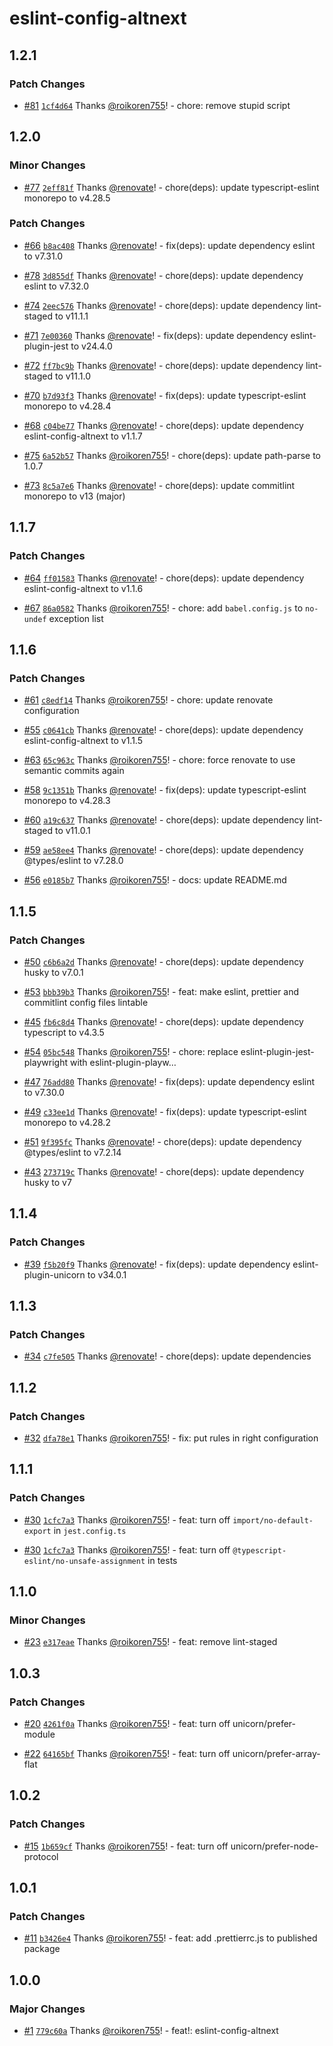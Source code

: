 # eslint-config-altnext

## 1.2.1

### Patch Changes

- [#81](https://github.com/AltNext/eslint-config-altnext/pull/81) [`1cf4d64`](https://github.com/AltNext/eslint-config-altnext/commit/1cf4d6493e055742d01e0469253b31154a725e53) Thanks [@roikoren755](https://github.com/roikoren755)! - chore: remove stupid script

## 1.2.0

### Minor Changes

- [#77](https://github.com/AltNext/eslint-config-altnext/pull/77) [`2eff81f`](https://github.com/AltNext/eslint-config-altnext/commit/2eff81f005a443dfe829a2a2e6b87ac27a9ffd3e) Thanks [@renovate](https://github.com/apps/renovate)! - chore(deps): update typescript-eslint monorepo to v4.28.5

### Patch Changes

- [#66](https://github.com/AltNext/eslint-config-altnext/pull/66) [`b8ac408`](https://github.com/AltNext/eslint-config-altnext/commit/b8ac4081e6b37f9331438d231d3f09c0cad2b030) Thanks [@renovate](https://github.com/apps/renovate)! - fix(deps): update dependency eslint to v7.31.0

* [#78](https://github.com/AltNext/eslint-config-altnext/pull/78) [`3d855df`](https://github.com/AltNext/eslint-config-altnext/commit/3d855df298bda56c6d5a8199c0babe3b7faaccdd) Thanks [@renovate](https://github.com/apps/renovate)! - chore(deps): update dependency eslint to v7.32.0

- [#74](https://github.com/AltNext/eslint-config-altnext/pull/74) [`2eec576`](https://github.com/AltNext/eslint-config-altnext/commit/2eec576cd421247bcd74647c490062fe9624c3fb) Thanks [@renovate](https://github.com/apps/renovate)! - chore(deps): update dependency lint-staged to v11.1.1

* [#71](https://github.com/AltNext/eslint-config-altnext/pull/71) [`7e00360`](https://github.com/AltNext/eslint-config-altnext/commit/7e00360aac77f1c2207742da582ea6c4a3cc592f) Thanks [@renovate](https://github.com/apps/renovate)! - fix(deps): update dependency eslint-plugin-jest to v24.4.0

- [#72](https://github.com/AltNext/eslint-config-altnext/pull/72) [`ff7bc9b`](https://github.com/AltNext/eslint-config-altnext/commit/ff7bc9bce5707d8f5bb7093910f5fd18c2287ce1) Thanks [@renovate](https://github.com/apps/renovate)! - chore(deps): update dependency lint-staged to v11.1.0

* [#70](https://github.com/AltNext/eslint-config-altnext/pull/70) [`b7d93f3`](https://github.com/AltNext/eslint-config-altnext/commit/b7d93f33535acb0bf3299cf142a21f55dfc0afa1) Thanks [@renovate](https://github.com/apps/renovate)! - fix(deps): update typescript-eslint monorepo to v4.28.4

- [#68](https://github.com/AltNext/eslint-config-altnext/pull/68) [`c04be77`](https://github.com/AltNext/eslint-config-altnext/commit/c04be77e8a3f92c6f51be3980319385b5ac04980) Thanks [@renovate](https://github.com/apps/renovate)! - chore(deps): update dependency eslint-config-altnext to v1.1.7

* [#75](https://github.com/AltNext/eslint-config-altnext/pull/75) [`6a52b57`](https://github.com/AltNext/eslint-config-altnext/commit/6a52b57873aa6f751a2d5cba2be0cc4a9e683643) Thanks [@roikoren755](https://github.com/roikoren755)! - chore(deps): update path-parse to 1.0.7

- [#73](https://github.com/AltNext/eslint-config-altnext/pull/73) [`8c5a7e6`](https://github.com/AltNext/eslint-config-altnext/commit/8c5a7e68a1146e28f39d99b88691a98a1386850d) Thanks [@renovate](https://github.com/apps/renovate)! - chore(deps): update commitlint monorepo to v13 (major)

## 1.1.7

### Patch Changes

- [#64](https://github.com/AltNext/eslint-config-altnext/pull/64) [`ff01583`](https://github.com/AltNext/eslint-config-altnext/commit/ff01583ce19f1c484bbe3d05c2997d8c9dc29e05) Thanks [@renovate](https://github.com/apps/renovate)! - chore(deps): update dependency eslint-config-altnext to v1.1.6

* [#67](https://github.com/AltNext/eslint-config-altnext/pull/67) [`86a0582`](https://github.com/AltNext/eslint-config-altnext/commit/86a05826d61e6798511febb5ddc59c1dc73327c4) Thanks [@roikoren755](https://github.com/roikoren755)! - chore: add `babel.config.js` to `no-undef` exception list

## 1.1.6

### Patch Changes

- [#61](https://github.com/AltNext/eslint-config-altnext/pull/61) [`c8edf14`](https://github.com/AltNext/eslint-config-altnext/commit/c8edf14c142523f45950f0249f2cb7ca370bb39e) Thanks [@roikoren755](https://github.com/roikoren755)! - chore: update renovate configuration

* [#55](https://github.com/AltNext/eslint-config-altnext/pull/55) [`c0641cb`](https://github.com/AltNext/eslint-config-altnext/commit/c0641cbe387ed4c281a9e7a1cfd11aee0b93ce3c) Thanks [@renovate](https://github.com/apps/renovate)! - chore(deps): update dependency eslint-config-altnext to v1.1.5

- [#63](https://github.com/AltNext/eslint-config-altnext/pull/63) [`65c963c`](https://github.com/AltNext/eslint-config-altnext/commit/65c963c6784050ac93b92cd8eed060ccf878eb7c) Thanks [@roikoren755](https://github.com/roikoren755)! - chore: force renovate to use semantic commits again

* [#58](https://github.com/AltNext/eslint-config-altnext/pull/58) [`9c1351b`](https://github.com/AltNext/eslint-config-altnext/commit/9c1351b821b68a4e6a0d2f338b792b1633c469a0) Thanks [@renovate](https://github.com/apps/renovate)! - fix(deps): update typescript-eslint monorepo to v4.28.3

- [#60](https://github.com/AltNext/eslint-config-altnext/pull/60) [`a19c637`](https://github.com/AltNext/eslint-config-altnext/commit/a19c6370acda254135dda052f2afb2983f189206) Thanks [@renovate](https://github.com/apps/renovate)! - chore(deps): update dependency lint-staged to v11.0.1

* [#59](https://github.com/AltNext/eslint-config-altnext/pull/59) [`ae58ee4`](https://github.com/AltNext/eslint-config-altnext/commit/ae58ee4a2b6229ca7227658ce4c19cc85ffa22b8) Thanks [@renovate](https://github.com/apps/renovate)! - chore(deps): update dependency @types/eslint to v7.28.0

- [#56](https://github.com/AltNext/eslint-config-altnext/pull/56) [`e0185b7`](https://github.com/AltNext/eslint-config-altnext/commit/e0185b74c5cddf266ca4cc44856ba9f30e8402b8) Thanks [@roikoren755](https://github.com/roikoren755)! - docs: update README.md

## 1.1.5

### Patch Changes

- [#50](https://github.com/AltNext/eslint-config-altnext/pull/50) [`c6b6a2d`](https://github.com/AltNext/eslint-config-altnext/commit/c6b6a2ddd7d236cfffeb83ad21d2d367e23e7a2f) Thanks [@renovate](https://github.com/apps/renovate)! - chore(deps): update dependency husky to v7.0.1

* [#53](https://github.com/AltNext/eslint-config-altnext/pull/53) [`bbb39b3`](https://github.com/AltNext/eslint-config-altnext/commit/bbb39b3ff07f28580c81ccfe4a54e9d1388a1a15) Thanks [@roikoren755](https://github.com/roikoren755)! - feat: make eslint, prettier and commitlint config files lintable

- [#45](https://github.com/AltNext/eslint-config-altnext/pull/45) [`fb6c8d4`](https://github.com/AltNext/eslint-config-altnext/commit/fb6c8d48b31e8eb03f3e465b0719fde5eaf8abb5) Thanks [@renovate](https://github.com/apps/renovate)! - chore(deps): update dependency typescript to v4.3.5

* [#54](https://github.com/AltNext/eslint-config-altnext/pull/54) [`05bc548`](https://github.com/AltNext/eslint-config-altnext/commit/05bc548ab4d8cd0a25d5678ff45a654b0554162d) Thanks [@roikoren755](https://github.com/roikoren755)! - chore: replace eslint-plugin-jest-playwright with eslint-plugin-playw…

- [#47](https://github.com/AltNext/eslint-config-altnext/pull/47) [`76add80`](https://github.com/AltNext/eslint-config-altnext/commit/76add8070a89c32cadb96137bfc606502ad3407e) Thanks [@renovate](https://github.com/apps/renovate)! - fix(deps): update dependency eslint to v7.30.0

* [#49](https://github.com/AltNext/eslint-config-altnext/pull/49) [`c33ee1d`](https://github.com/AltNext/eslint-config-altnext/commit/c33ee1d4a0f548ba3a88904b3d9fcfd2f78b6715) Thanks [@renovate](https://github.com/apps/renovate)! - fix(deps): update typescript-eslint monorepo to v4.28.2

- [#51](https://github.com/AltNext/eslint-config-altnext/pull/51) [`9f395fc`](https://github.com/AltNext/eslint-config-altnext/commit/9f395fc1f3a9c5d64442893aa0cb009dc5ed94ff) Thanks [@renovate](https://github.com/apps/renovate)! - chore(deps): update dependency @types/eslint to v7.2.14

* [#43](https://github.com/AltNext/eslint-config-altnext/pull/43) [`273719c`](https://github.com/AltNext/eslint-config-altnext/commit/273719cbb80ad08453271d6eca2e7b89c44d6435) Thanks [@renovate](https://github.com/apps/renovate)! - chore(deps): update dependency husky to v7

## 1.1.4

### Patch Changes

- [#39](https://github.com/AltNext/eslint-config-altnext/pull/39) [`f5b20f9`](https://github.com/AltNext/eslint-config-altnext/commit/f5b20f9d50df182d8ca6a1fffeb2b5b991bc943e) Thanks [@renovate](https://github.com/apps/renovate)! - fix(deps): update dependency eslint-plugin-unicorn to v34.0.1

## 1.1.3

### Patch Changes

- [#34](https://github.com/AltNext/eslint-config-altnext/pull/34) [`c7fe505`](https://github.com/AltNext/eslint-config-altnext/commit/c7fe505e2b6046acad4ca58b821a82d160f9969a) Thanks [@renovate](https://github.com/apps/renovate)! - chore(deps): update dependencies

## 1.1.2

### Patch Changes

- [#32](https://github.com/AltNext/eslint-config-altnext/pull/32) [`dfa78e1`](https://github.com/AltNext/eslint-config-altnext/commit/dfa78e1e09a9aaff3f20bb491c4c257c7c981dc0) Thanks [@roikoren755](https://github.com/roikoren755)! - fix: put rules in right configuration

## 1.1.1

### Patch Changes

- [#30](https://github.com/AltNext/eslint-config-altnext/pull/30) [`1cfc7a3`](https://github.com/AltNext/eslint-config-altnext/commit/1cfc7a30e5b57778970ca5b29c7daef23bcfc05a) Thanks [@roikoren755](https://github.com/roikoren755)! - feat: turn off `import/no-default-export` in `jest.config.ts`

* [#30](https://github.com/AltNext/eslint-config-altnext/pull/30) [`1cfc7a3`](https://github.com/AltNext/eslint-config-altnext/commit/1cfc7a30e5b57778970ca5b29c7daef23bcfc05a) Thanks [@roikoren755](https://github.com/roikoren755)! - feat: turn off `@typescript-eslint/no-unsafe-assignment` in tests

## 1.1.0

### Minor Changes

- [#23](https://github.com/AltNext/eslint-config-altnext/pull/23) [`e317eae`](https://github.com/AltNext/eslint-config-altnext/commit/e317eaeff0126b809f68e64000ae8c41745ddf4b) Thanks [@roikoren755](https://github.com/roikoren755)! - feat: remove lint-staged

## 1.0.3

### Patch Changes

- [#20](https://github.com/AltNext/eslint-config-altnext/pull/20) [`4261f0a`](https://github.com/AltNext/eslint-config-altnext/commit/4261f0a1b7a9249cf92e4bd900fd5afcbfd805b8) Thanks [@roikoren755](https://github.com/roikoren755)! - feat: turn off unicorn/prefer-module

* [#22](https://github.com/AltNext/eslint-config-altnext/pull/22) [`64165bf`](https://github.com/AltNext/eslint-config-altnext/commit/64165bf34b316e69f57c468ee21aa666eb7ee71f) Thanks [@roikoren755](https://github.com/roikoren755)! - feat: turn off unicorn/prefer-array-flat

## 1.0.2

### Patch Changes

- [#15](https://github.com/AltNext/eslint-config-altnext/pull/15) [`1b659cf`](https://github.com/AltNext/eslint-config-altnext/commit/1b659cf82951d9dc0d516db49b9496b84d611196) Thanks [@roikoren755](https://github.com/roikoren755)! - feat: turn off unicorn/prefer-node-protocol

## 1.0.1

### Patch Changes

- [#11](https://github.com/AltNext/eslint-config-altnext/pull/11) [`b3426e4`](https://github.com/AltNext/eslint-config-altnext/commit/b3426e48b76bb7d45f5adbe18a02b664a559eb06) Thanks [@roikoren755](https://github.com/roikoren755)! - feat: add .prettierrc.js to published package

## 1.0.0

### Major Changes

- [#1](https://github.com/AltNext/eslint-config-altnext/pull/1) [`779c60a`](https://github.com/AltNext/eslint-config-altnext/commit/779c60a5061d9247c05b1214d427f321d581e945) Thanks [@roikoren755](https://github.com/roikoren755)! - feat!: eslint-config-altnext
